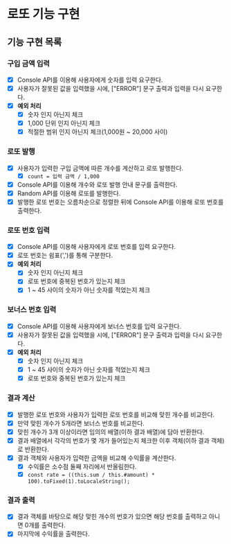 # 로또 기능 구현

## 기능 구현 목록

### 구입 금액 입력

- [x] Console API를 이용해 사용자에게 숫자를 입력 요구한다.
- [x] 사용자가 잘못된 값을 입력했을 시에, ["ERROR"] 문구 출력과 입력을 다시 요구한다.
- [x] **예외 처리**
  - [x] 숫자 인지 아닌지 체크
  - [x] 1,000 단위 인지 아닌지 체크
  - [x] 적절한 범위 인지 아닌지 체크(1,000원 ~ 20,000 사이)

### 로또 발행

- [x] 사용자가 입력한 구입 금액에 따른 개수를 계산하고 로또 발행한다.
  - [x] `count = 입력 금액 / 1,000`
- [x] Console API를 이용해 개수와 로또 발행 안내 문구를 출력한다.
- [x] Random API를 이용해 로또를 발행한다.
- [x] 발행한 로또 번호는 오름차순으로 정렬한 뒤에 Console API를 이용해 로또 번호를 출력한다.

### 로또 번호 입력

- [x] Console API를 이용해 사용자에게 로또 번호를 입력 요구한다.
- [x] 로또 번호는 쉼표(',')를 통해 구분한다.
- [x] **예외 처리**
  - [x] 숫자 인지 아닌지 체크
  - [x] 로또 번호에 중복된 번호가 있는지 체크
  - [x] 1 ~ 45 사이의 숫자가 아닌 숫자를 적었는지 체크

### 보너스 번호 입력

- [x] Console API를 이용해 사용자에게 보너스 번호를 입력 요구한다.
- [x] 사용자가 잘못된 값을 입력했을 시에, ["ERROR"] 문구 출력과 입력을 다시 요구한다.
- [x] **예외 처리**
  - [x] 숫자 인지 아닌지 체크
  - [x] 1 ~ 45 사이의 숫자가 아닌 숫자를 적었는지 체크
  - [x] 로또 번호와 중복된 번호가 있는지 체크

### 결과 계산

- [x] 발행한 로또 번호와 사용자가 입력한 로또 번호를 비교해 맞힌 개수를 비교한다.
- [x] 만약 맞힌 개수가 5개라면 보너스 번호를 비교한다.
- [x] 맞힌 개수가 3개 이상이라면 임의의 배열(이하 결과 배열)에 담아 반환한다.
- [x] 결과 배열에서 각각의 번호가 몇 개가 들어있는지 체크한 이후 객체(이하 결과 객체)로 반환한다.
- [x] 결과 객체와 사용자가 입력한 금액을 비교해 수익률을 계산한다.
  - [x] 수익률은 소수점 둘째 자리에서 반올림한다.
  - [x] `const rate = ((this.sum / this.#amount) * 100).toFixed(1).toLocaleString();`

### 결과 출력

- [x] 결과 객체를 바탕으로 해당 맞힌 개수의 번호가 있으면 해당 번호를 출력하고 아니면 0개를 출력한다.
- [x] 마지막에 수익률을 출력한다.
